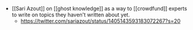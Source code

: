 - [[Sari Azout]] on [[ghost knowledge]] as a way to [[crowdfund]] experts to write on topics they haven't written about yet.
    - https://twitter.com/sariazout/status/1405143593183072267?s=20
